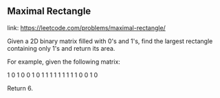 ## Maximal Rectangle 
link: <https://leetcode.com/problems/maximal-rectangle/>

Given a 2D binary matrix filled with 0's and 1's, find the largest rectangle containing only 1's and return its area.


For example, given the following matrix:

1 0 1 0 0
1 0 1 1 1
1 1 1 1 1
1 0 0 1 0

Return 6.

